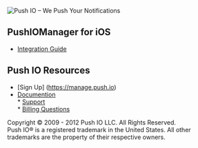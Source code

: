 ![Push IO – We Push Your Notifications](http://push.io/wp-content/uploads/2012/05/pushio_logo.png)

## PushIOManager for iOS

* [Integration Guide](http://docs.push.io/PushIOManager_iOS/)

## Push IO Resources
* [Sign Up] (https://manage.push.io)  
* [Documention](http://docs.push.io)  
* [Support](http://pushio.zendesk.com)  
* [Billing Questions](mailto:sales@push.io)  

Copyright © 2009 - 2012 Push IO LLC. All Rights Reserved.  
Push IO® is a registered trademark in the United States. All other trademarks are the property of their respective owners.
